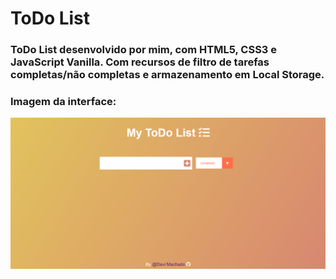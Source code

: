 # ToDo List 

### ToDo List desenvolvido por mim, com HTML5, CSS3 e JavaScript Vanilla. Com recursos de filtro de tarefas completas/não completas e armazenamento em Local Storage.

### Imagem da interface:

![](https://raw.githubusercontent.com/machadondavi/todo-list-js/master/todo-list.png)



